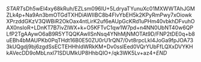 $START$sDh5wEl4xy68kRuh/EZLsm096lU+5LdryaTYunuXc01MXWWTAhJGMZLk4p+Na9An3bmOTGdTXHDiAWIIBC8b4FlvYbEH5k2KPyRmPwy7xOiowkXPrzddGKzV3QWBiR2OkOax4ntLirK2uf6eAUpGcKRd1uPHm40vbkhDFvuhOAX0nsIoR+LDnKT7B7ivZlWX+k+O5KFTvC1qw1W7pd+n4NN0UbNT40w6QPLfP2TgAAywO6aB9R5YTQQKAwIlSnNsq4YNhMjNMOTAt9D/FNP2tDE0q+b8uEBh4bMAUPKb0PqTHdt16B0E50ZU0rU1rQN7/0vt8rpcLkI4JoGa9fpJOA733kUQgdj9bj6zgdSsECTEHHhIdWRkKM+Dv0ssIEed0VQrYUbFfLQXxDVYKHkAVecDD9oMbLnxl71SDUMkUP8HhbQIO+/qk3WK5Lv+az4+$END$